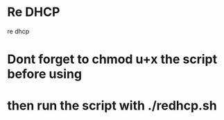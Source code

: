 # Re DHCP

re dhcp

# Dont forget to chmod u+x the script before using

# then run the script with ./redhcp.sh